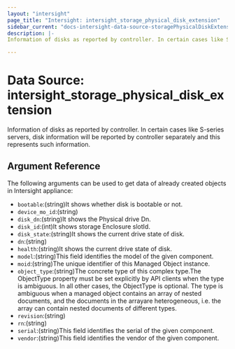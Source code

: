 ```yaml
---
layout: "intersight"
page_title: "Intersight: intersight_storage_physical_disk_extension"
sidebar_current: "docs-intersight-data-source-storagePhysicalDiskExtension"
description: |-
Information of disks as reported by controller. In certain cases like S-series servers, disk information will be reported by controller separately and this represents such information.

---
```


# Data Source: intersight_storage_physical_disk_extension
Information of disks as reported by controller. In certain cases like S-series servers, disk information will be reported by controller separately and this represents such information.

## Argument Reference
The following arguments can be used to get data of already created objects in Intersight appliance:
* `bootable`:(string)It shows whether disk is bootable or not.
* `device_mo_id`:(string)
* `disk_dn`:(string)It shows the Physical drive Dn.
* `disk_id`:(int)It shows storage Enclosure slotId.
* `disk_state`:(string)It shows the current drive state of disk.
* `dn`:(string)
* `health`:(string)It shows the current drive state of disk.
* `model`:(string)This field identifies the model of the given component.
* `moid`:(string)The unique identifier of this Managed Object instance.
* `object_type`:(string)The concrete type of this complex type.The ObjectType property must be set explicitly by API clients when the type is ambiguous. In all other cases, the ObjectType is optional. The type is ambiguous when a managed object contains an array of nested documents, and the documents in the arrayare heterogeneous, i.e. the array can contain nested documents of different types.
* `revision`:(string)
* `rn`:(string)
* `serial`:(string)This field identifies the serial of the given component.
* `vendor`:(string)This field identifies the vendor of the given component.
